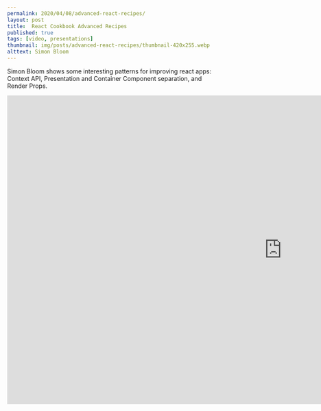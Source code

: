 ```yaml
---
permalink: 2020/04/08/advanced-react-recipes/
layout: post
title:  React Cookbook Advanced Recipes
published: true
tags: [video, presentations]
thumbnail: img/posts/advanced-react-recipes/thumbnail-420x255.webp
alttext: Simon Bloom
--- 
```


Simon Bloom shows some interesting patterns for improving react apps: Context API, Presentation and Container Component separation, and Render Props. 

<iframe width="1280" height="720" src="https://www.youtube.com/embed/lG6Z0FQj_SI" frameborder="0" allow="accelerometer; autoplay; encrypted-media; gyroscope; picture-in-picture" allowfullscreen></iframe>